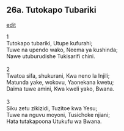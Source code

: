 ## 26a. Tutokapo Tubariki
[edit](https://docs.google.com/document/d/1YK7SuN8QrcbXIgPSd_JkRiLAHeq6cG0o/edit?mode=html)



1\
Tutokapo tubariki, Utupe kufurahi;\
Tuwe na upendo wako, Neema ya kushinda;\
Nawe utuburudishe Tukisarifi chini.\
\
2\
Twatoa sifa, shukurani, Kwa neno la Injili;\
Matunda yake, wokovu, Yaonekana kwetu;\
Daima tuwe amini, Kwa kweli yako, Bwana.\
\
3\
Siku zetu zikizidi, Tuzitoe kwa Yesu;\
Tuwe na nguvu moyoni, Tusichoke njiani;\
Hata tutakapoona Utukufu wa Bwana.
